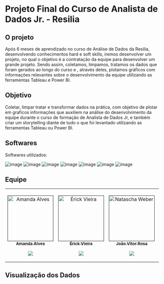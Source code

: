 # Projeto Final do Curso de Analista de Dados Jr. - Resilia

## **O projeto**
  Após 6 meses de aprendizado no curso de Análise de Dados da Resilia, desenvolvendo conhecimentos hard e soft skills, iremos desenvolver um projeto, no qual o objetivo é a contratação da equipe para desenvolver um grande projeto. Sendo assim, coletamos, limpamos, tratamos os dados que foram gerados ao longo do curso e , através deles, plotamos gráficos com informações relevantes sobre o desenvolvimento da equipe utilizando as ferramentas Tableau e Power BI.

## **Objetivo**
  Coletar, limpar tratar e transformar dados na prática, com objetivo de plotar em graficos informações que auxiliem na análise do desenvolvimento da equipe durante o curso de formação de Analista de Dados Jr, e também criar um storytelling diante de tudo o que foi levantado utilizando as ferramentas Tableau ou Power BI.

## **Softwares**
Softwares utilizados:

![image](https://user-images.githubusercontent.com/106816863/200646020-6547b4c1-579b-4f28-9bfb-c05d35142b84.png)
![image](https://user-images.githubusercontent.com/106816863/200651143-b08f4c9f-a505-410a-985f-a57e569089c2.png)
![image](https://user-images.githubusercontent.com/106816863/200654287-66d7e8ab-e486-4860-88d9-9527d54c3e1b.png)
![image](https://user-images.githubusercontent.com/106816863/200651984-b905e805-7507-4348-985b-a3d40ea38aff.png)
![image](https://user-images.githubusercontent.com/106816863/200652095-74b26ced-0349-496e-98ce-ca6a8e795915.png)
![image](https://user-images.githubusercontent.com/106816863/200654363-97ecfec8-c4b0-4f64-8993-e6fb31be92d0.png)
![image](https://user-images.githubusercontent.com/106816863/200654424-40a5a077-92bb-4acd-80b7-9335de826ddf.png)


## **Equipe**
<table align="center">
  
  <td align="center"><br>
        <a href="">
            <img src="https://i.imgur.com/c4HKS4y.png" title="source: imgur.com" width="150px;" alt="Amanda Alves" style="max-width:100%;">
            <br><sub><b>Amanda Alves</b></sub><br>
        <p align="center">
            </a>    
            <a href="https://github.com/AmandaAlR">
                   <img src="https://img.shields.io/badge/-Github-000?style=flat-square&logo=Github&logoColor=white&link=https://github.com/AmandaAlR">
            </a>
       </p>
</td>
  <td align="center"><br>
        <a href="">
            <img src="https://i.imgur.com/nRmIkBI.png" width="150px;" alt="Érick Vieira" style="max-width:100%;">
            <br><sub><b>Érick Vieira</b></sub><br>
        <p align="center">
            </a>    
            <a href="https://github.com/XxMeckxX">
                   <img src="https://img.shields.io/badge/-Github-000?style=flat-square&logo=Github&logoColor=white&link=https://github.com/XxMeckxX">
            </a>
       </p>
</td>
<td align="center"><br>
        <a href="">
            <img src="https://i.imgur.com/5LmfbuP.png" width="150px;" align="center"; alt="Natascha Weber" style="max-width:100%;">
            <br><sub><b>João Vitor Rosa</b></sub><br>
        <p align="center">
            </a>    
            <a href="https://github.com/joaorosa2">
                   <img src="https://img.shields.io/badge/-Github-000?style=flat-square&logo=Github&logoColor=white&link=https://github.com/joaorosa2">
            </a>
       </p>
       
 </td>
  <td align="center"><br>
        <a href="">
            <img src="https://i.imgur.com/okbsdTy.png" width="150px;" alt="Marcus Vinicius" style="max-width:100%;">
            <br><sub><b>Marcus Vinicius</b></sub><br>
        <p align="center">
            </a>    
            <a href="https://github.com/marcus-vn-santos">
                   <img src="https://img.shields.io/badge/-Github-000?style=flat-square&logo=Github&logoColor=white&link=https://github.com/marcus-vn-santos">
            </a>
       </p>
    </td>
  <td align="center"><br>
        <a href="">
            <img src="https://i.imgur.com/AArv5Cu.png" width="150px;" alt="Stephanie Fernandes" style="max-width:100%;">
            <br><sub><b>Stephanie Fernandes</b></sub><br>
        <p align="center">
            </a>    
            <a href="https://github.com/stefernandes23">
                   <img src="https://img.shields.io/badge/-Github-000?style=flat-square&logo=Github&logoColor=white&link=https://github.com/stefernandes23">
            </a>
       </p>
</td>
</td>
</table>


## **Visualização dos Dados**



